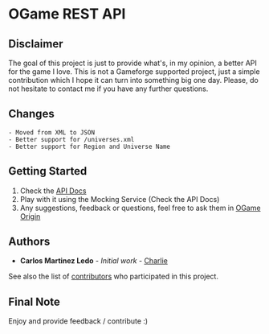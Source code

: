 # OGame REST API

## Disclaimer
The goal of this project is just to provide what's, in my opinion, a better API for the game I love. This is not a Gameforge supported project, just a simple contribution which I hope it can turn into something big one day. Please, do not hesitate to contact me if you have any further questions. 

## Changes

    - Moved from XML to JSON
    - Better support for /universes.xml
    - Better support for Region and Universe Name

## Getting Started
1. Check the [API Docs](https://cmartinezledo.github.io/ogame-rest-api/)
2. Play with it using the Mocking Service (Check the API Docs)
3. Any suggestions, feedback or questions, feel free to ask them in [OGame Origin](https://board.origin.ogame.gameforge.com/)

## Authors

* **Carlos Martinez Ledo** - *Initial work* - [Charlie](https://board.origin.ogame.gameforge.com/index.php/User/10866-Charlie/)


See also the list of [contributors](https://github.com/cmartinezledo/ogame-rest-api/contributors) who participated in this project.

## Final Note
Enjoy and provide feedback / contribute :)
